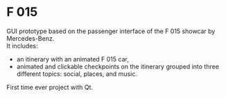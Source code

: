 # F 015

GUI prototype based on the passenger interface of the F 015 showcar by Mercedes-Benz.
<br />
It includes:

 - an itinerary with an animated F 015 car,
 - animated and clickable checkpoints on the itinerary grouped into three different topics: social, places, and music.


First time ever project with Qt.
